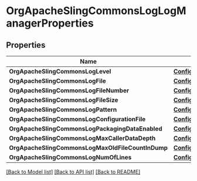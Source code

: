 # OrgApacheSlingCommonsLogLogManagerProperties

## Properties
Name | Type | Description | Notes
------------ | ------------- | ------------- | -------------
**OrgApacheSlingCommonsLogLevel** | [**ConfigNodePropertyDropDown**](configNodePropertyDropDown.md) |  | [optional] 
**OrgApacheSlingCommonsLogFile** | [**ConfigNodePropertyString**](configNodePropertyString.md) |  | [optional] 
**OrgApacheSlingCommonsLogFileNumber** | [**ConfigNodePropertyInteger**](configNodePropertyInteger.md) |  | [optional] 
**OrgApacheSlingCommonsLogFileSize** | [**ConfigNodePropertyString**](configNodePropertyString.md) |  | [optional] 
**OrgApacheSlingCommonsLogPattern** | [**ConfigNodePropertyString**](configNodePropertyString.md) |  | [optional] 
**OrgApacheSlingCommonsLogConfigurationFile** | [**ConfigNodePropertyString**](configNodePropertyString.md) |  | [optional] 
**OrgApacheSlingCommonsLogPackagingDataEnabled** | [**ConfigNodePropertyBoolean**](configNodePropertyBoolean.md) |  | [optional] 
**OrgApacheSlingCommonsLogMaxCallerDataDepth** | [**ConfigNodePropertyInteger**](configNodePropertyInteger.md) |  | [optional] 
**OrgApacheSlingCommonsLogMaxOldFileCountInDump** | [**ConfigNodePropertyInteger**](configNodePropertyInteger.md) |  | [optional] 
**OrgApacheSlingCommonsLogNumOfLines** | [**ConfigNodePropertyInteger**](configNodePropertyInteger.md) |  | [optional] 

[[Back to Model list]](../README.md#documentation-for-models) [[Back to API list]](../README.md#documentation-for-api-endpoints) [[Back to README]](../README.md)


